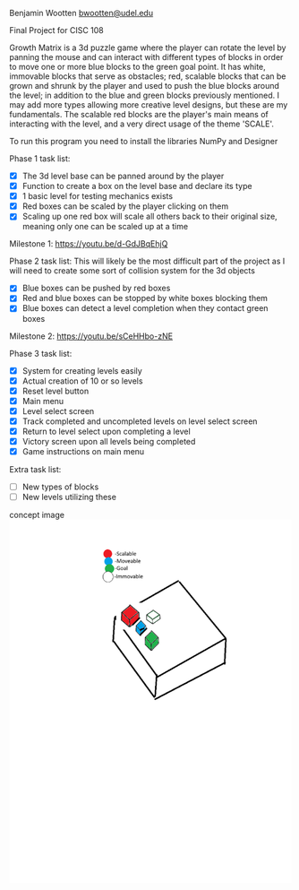 Benjamin Wootten
bwootten@udel.edu

Final Project for CISC 108

Growth Matrix is a 3d puzzle game where the player can rotate the level
by panning the mouse and can interact with different types of blocks in order to
move one or more blue blocks to the green goal point.
It has white, immovable blocks that serve as obstacles;
red, scalable blocks that can be grown and shrunk by the player and used to push the
blue blocks around the level; in addition to the blue and green blocks previously
mentioned. I may add more types allowing more creative level designs,
but these are my fundamentals.
The scalable red blocks are the player's main means of interacting with the level,
and a very direct usage of the theme 'SCALE'.

To run this program you need to install the libraries NumPy and Designer

Phase 1 task list:
- [x] The 3d level base can be panned around by the player
- [x] Function to create a box on the level base and declare its type
- [x] 1 basic level for testing mechanics exists
- [x] Red boxes can be scaled by the player clicking on them
- [x] Scaling up one red box will scale all others back to their original size,
        meaning only one can be scaled up at a time

Milestone 1: https://youtu.be/d-GdJBqEhjQ

Phase 2 task list:
This will likely be the most difficult part of the project as I will need to create
some sort of collision system for the 3d objects
- [x] Blue boxes can be pushed by red boxes
- [x] Red and blue boxes can be stopped by white boxes blocking them
- [x] Blue boxes can detect a level completion when they contact green boxes

Milestone 2: https://youtu.be/sCeHHbo-zNE

Phase 3 task list:
- [x] System for creating levels easily
- [x] Actual creation of 10 or so levels
- [x] Reset level button
- [x] Main menu
- [x] Level select screen
- [x] Track completed and uncompleted levels on level select screen
- [x] Return to level select upon completing a level
- [x] Victory screen upon all levels being completed
- [x] Game instructions on main menu

Extra task list:
- [ ] New types of blocks
- [ ] New levels utilizing these

concept image
![Sketch demonstrating the level with each type of block present](https://github.com/BenjaminWootten/Final-Project-CISC-108-honors/blob/main/Images/CISC108%20final%20project%20sketch.png)